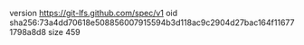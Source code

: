 version https://git-lfs.github.com/spec/v1
oid sha256:73a4dd70618e508856007915594b3d118ac9c2904d27bac164f116771798a8d8
size 459
